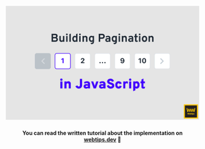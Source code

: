 <h1 align="center">
    <img src="./pagination-in-javascript.png" alt="Pagination Component in Vanilla JS" />
</h1>
<h4 align="center">You can read the written tutorial about the implementation on <strong><a href="https://www.webtips.dev/pagination-in-javascript">webtips.dev</a></strong> 📖</h4>
